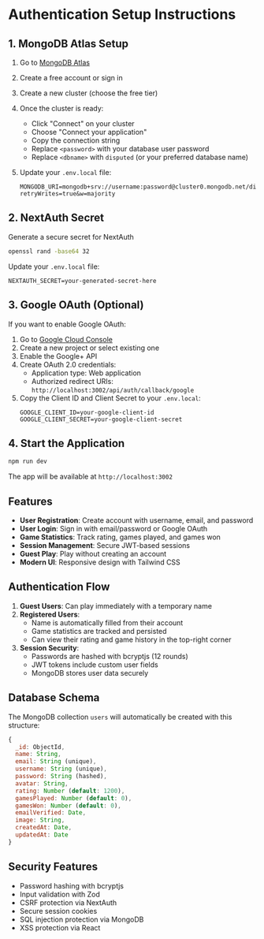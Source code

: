 # Authentication Setup Instructions

## 1. MongoDB Atlas Setup

1. Go to [MongoDB Atlas](https://cloud.mongodb.com/)
2. Create a free account or sign in
3. Create a new cluster (choose the free tier)
4. Once the cluster is ready:
   - Click "Connect" on your cluster
   - Choose "Connect your application"
   - Copy the connection string
   - Replace `<password>` with your database user password
   - Replace `<dbname>` with `disputed` (or your preferred database name)

5. Update your `.env.local` file:
   ```
   MONGODB_URI=mongodb+srv://username:password@cluster0.mongodb.net/disputed?retryWrites=true&w=majority
   ```

## 2. NextAuth Secret

Generate a secure secret for NextAuth

```bash
openssl rand -base64 32
```

Update your `.env.local` file:
```
NEXTAUTH_SECRET=your-generated-secret-here
```

## 3. Google OAuth (Optional)

If you want to enable Google OAuth:

1. Go to [Google Cloud Console](https://console.cloud.google.com/)
2. Create a new project or select existing one
3. Enable the Google+ API
4. Create OAuth 2.0 credentials:
   - Application type: Web application
   - Authorized redirect URIs: `http://localhost:3002/api/auth/callback/google`
5. Copy the Client ID and Client Secret to your `.env.local`:
   ```
   GOOGLE_CLIENT_ID=your-google-client-id
   GOOGLE_CLIENT_SECRET=your-google-client-secret
   ```

## 4. Start the Application

```bash
npm run dev
```

The app will be available at `http://localhost:3002`

## Features

- **User Registration**: Create account with username, email, and password
- **User Login**: Sign in with email/password or Google OAuth
- **Game Statistics**: Track rating, games played, and games won
- **Session Management**: Secure JWT-based sessions
- **Guest Play**: Play without creating an account
- **Modern UI**: Responsive design with Tailwind CSS

## Authentication Flow

1. **Guest Users**: Can play immediately with a temporary name
2. **Registered Users**: 
   - Name is automatically filled from their account
   - Game statistics are tracked and persisted
   - Can view their rating and game history in the top-right corner
3. **Session Security**: 
   - Passwords are hashed with bcryptjs (12 rounds)
   - JWT tokens include custom user fields
   - MongoDB stores user data securely

## Database Schema

The MongoDB collection `users` will automatically be created with this structure:
```javascript
{
  _id: ObjectId,
  name: String,
  email: String (unique),
  username: String (unique),
  password: String (hashed),
  avatar: String,
  rating: Number (default: 1200),
  gamesPlayed: Number (default: 0),
  gamesWon: Number (default: 0),
  emailVerified: Date,
  image: String,
  createdAt: Date,
  updatedAt: Date
}
```

## Security Features

- Password hashing with bcryptjs
- Input validation with Zod
- CSRF protection via NextAuth
- Secure session cookies
- SQL injection protection via MongoDB
- XSS protection via React
